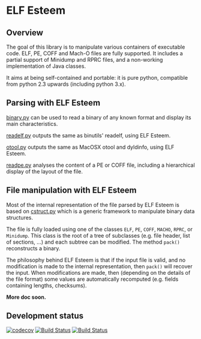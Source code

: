 # ELF Esteem #

## Overview

The goal of this library is to manipulate various containers of executable code.
ELF, PE, COFF and Mach-O files are fully supported.
It includes a partial support of Minidump and RPRC files, and a non-working implementation of Java classes.

It aims at being self-contained and portable: it is pure python, compatible from python 2.3 upwards (including python 3.x).

## Parsing with ELF Esteem

[binary.py](elfesteem/binary.py)
can be used to read a binary of any known format and display its main characteristics.

[readelf.py](examples/readelf.py)
outputs the same as binutils' readelf, using ELF Esteem.

[otool.py](examples/otool.py)
outputs the same as MacOSX otool and dyldinfo, using ELF Esteem.

[readpe.py](examples/readpe.py)
analyses the content of a PE or COFF file, including a hierarchical display of the layout of the file.

## File manipulation with ELF Esteem

Most of the internal representation of the file parsed by ELF Esteem is based on [cstruct.py](elfesteem/cstruct.py) which is a generic framework to manipulate binary data structures.

The file is fully loaded using one of the classes `ELF`, `PE`, `COFF`, `MACHO`, `RPRC`, or `Minidump`. This class is the root of a tree of subclasses (e.g. file header, list of sections, ...) and each subtree can be modified. The method `pack()` reconstructs a binary.

The philosophy behind ELF Esteem is that if the input file is valid, and no modification is made to the internal representation, then `pack()` will recover the input.
When modifications are made, then (depending on the details of the file format) some values are automatically recomputed (e.g. fields containing lengths, checksums).

**More doc soon.**

## Development status

[![codecov](https://codecov.io/gh/LRGH/elfesteem/branch/master/graph/badge.svg)](https://codecov.io/gh/LRGH/elfesteem)
[![Build Status](https://github.com/LRGH/elfesteem/workflows/Unit%20tests/badge.svg?event=push)](https://github.com/LRGH/elfesteem/actions?query=workflow%3A%22Unit+tests%22+branch%3Amaster+event%3Apush)
[![Build Status](https://travis-ci.org/LRGH/elfesteem.svg?branch=master)](https://travis-ci.org/LRGH/elfesteem)
